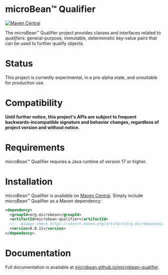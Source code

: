 # microBean™ Qualifier

[![Maven Central](https://maven-badges.herokuapp.com/maven-central/org.microbean/microbean-qualifier/badge.svg)](https://maven-badges.herokuapp.com/maven-central/org.microbean/microbean-qualifier)

The microBean™ Qualifier project provides classes and interfaces
related to _qualifiers_: general-purpose, immutable, deterministic
key-value pairs that can be used to further qualify objects.

# Status

This project is currently experimental, in a pre-alpha state, and
unsuitable for production use.

# Compatibility

**Until further notice, this project's APIs are subject to frequent
backwards-incompatible signature and behavior changes, regardless of
project version and without notice.**

# Requirements

microBean™ Qualifier requires a Java runtime of version 17 or higher.

# Installation

microBean™ Qualifier is available on [Maven
Central](https://search.maven.org/).  Simply include microBean™ Qualifier
as a Maven dependency:

```xml
<dependency>
  <groupId>org.microbean</groupId>
  <artifactId>microbean-qualifier</artifactId>
  <!-- Always check https://search.maven.org/artifact/org.microbean/microbean-qualifier for up-to-date available versions. -->
  <version>0.0.11</version>
</dependency>
```

# Documentation

Full documentation is available at
[microbean.github.io/microbean-qualifier](https://microbean.github.io/microbean-qualifier/).
